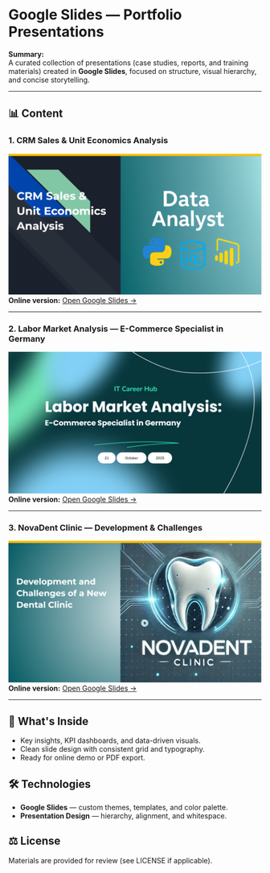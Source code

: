 # Google Slides — Portfolio Presentations

**Summary:**  
A curated collection of presentations (case studies, reports, and training materials) created in **Google Slides**, focused on structure, visual hierarchy, and concise storytelling.

---

## 📊 Content

### 1. CRM Sales & Unit Economics Analysis
![CRM Sales & Unit Economics Analysis](https://raw.githubusercontent.com/DenITHub/ProjectsHub/HEAD/Presentations/GoogleSlides/crmanalysis.png)  
**Online version:** [Open Google Slides →](https://docs.google.com/presentation/d/1SH0w7UYw_HYKaKnhBr51evCfujKKjoSGeeqDeCDze8M/edit?usp=sharing)

---

### 2. Labor Market Analysis — E-Commerce Specialist in Germany
![E-Commerce Specialist Presentation](https://raw.githubusercontent.com/DenITHub/ProjectsHub/HEAD/Presentations/GoogleSlides/e-commerce.png)  
**Online version:** [Open Google Slides →](https://docs.google.com/presentation/d/1Q2AZzQwl4hU1IaXS3eB96c8rpLdnz2zKd3ZIF6h-KeM/edit?usp=sharing)

---

### 3. NovaDent Clinic — Development & Challenges
![NovaDent Clinic Presentation](https://raw.githubusercontent.com/DenITHub/ProjectsHub/HEAD/Presentations/GoogleSlides/Dental_Clinic.png)  
**Online version:** [Open Google Slides →](https://docs.google.com/presentation/d/1x4QbJHiac2UlCR8AsrkFj8n_tV9ldvlRQwJjcohxBlI/edit?usp=sharing)

---

## 🧠 What's Inside
- Key insights, KPI dashboards, and data-driven visuals.  
- Clean slide design with consistent grid and typography.  
- Ready for online demo or PDF export.

## 🛠 Technologies
- **Google Slides** — custom themes, templates, and color palette.  
- **Presentation Design** — hierarchy, alignment, and whitespace.

## ⚖️ License
Materials are provided for review (see LICENSE if applicable).
